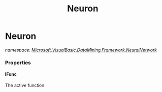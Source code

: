 ﻿---
title: Neuron
---

# Neuron
_namespace: [Microsoft.VisualBasic.DataMining.Framework.NeuralNetwork](N-Microsoft.VisualBasic.DataMining.Framework.NeuralNetwork.html)_





### Properties

#### IFunc
The active function

